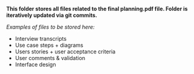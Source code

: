 **This folder stores all files related to the final planning.pdf file. Folder is iteratively updated via git commits.**

*Examples of files to be stored here:*
* Interview transcripts
* Use case steps + diagrams
* Users stories + user acceptance criteria
* User comments & validation
* Interface design